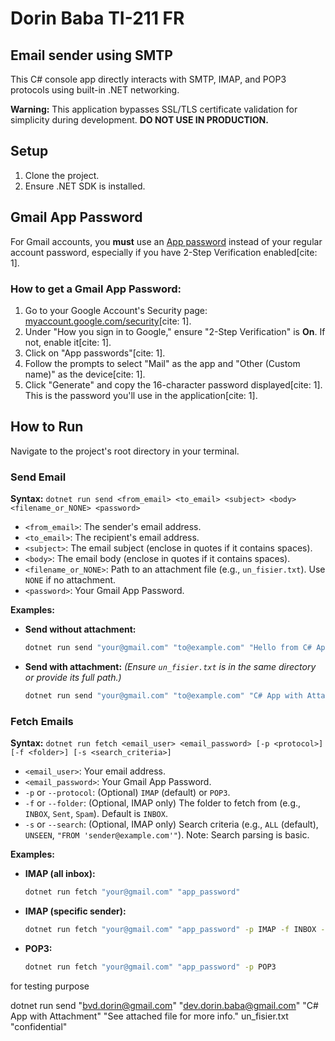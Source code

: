 # Dorin Baba TI-211 FR
## Email sender using SMTP

This C# console app directly interacts with SMTP, IMAP, and POP3 protocols using built-in .NET networking.

**Warning:** This application bypasses SSL/TLS certificate validation for simplicity during development. **DO NOT USE IN PRODUCTION.**

## Setup

1.  Clone the project.
2.  Ensure .NET SDK is installed.

## Gmail App Password

For Gmail accounts, you **must** use an [App password](https://myaccount.google.com/security) instead of your regular account password, especially if you have 2-Step Verification enabled[cite: 1].

### How to get a Gmail App Password:
1.  Go to your Google Account's Security page: [myaccount.google.com/security](https://myaccount.google.com/security)[cite: 1].
2.  Under "How you sign in to Google," ensure "2-Step Verification" is **On**. If not, enable it[cite: 1].
3.  Click on "App passwords"[cite: 1].
4.  Follow the prompts to select "Mail" as the app and "Other (Custom name)" as the device[cite: 1].
5.  Click "Generate" and copy the 16-character password displayed[cite: 1]. This is the password you'll use in the application[cite: 1].

## How to Run

Navigate to the project's root directory in your terminal.

### Send Email

**Syntax:**
`dotnet run send <from_email> <to_email> <subject> <body> <filename_or_NONE> <password>`

* `<from_email>`: The sender's email address.
* `<to_email>`: The recipient's email address.
* `<subject>`: The email subject (enclose in quotes if it contains spaces).
* `<body>`: The email body (enclose in quotes if it contains spaces).
* `<filename_or_NONE>`: Path to an attachment file (e.g., `un_fisier.txt`). Use `NONE` if no attachment.
* `<password>`: Your Gmail App Password.

**Examples:**

* **Send without attachment:**
    ```bash
    dotnet run send "your@gmail.com" "to@example.com" "Hello from C# App" "This is a test email sent from my low-level C# app." NONE "your_app_password"
    ```

* **Send with attachment:**
    *(Ensure `un_fisier.txt` is in the same directory or provide its full path.)*
    ```bash
    dotnet run send "your@gmail.com" "to@example.com" "C# App with Attachment" "Check out the attached file." un_fisier.txt "your_app_password"
    ```

### Fetch Emails

**Syntax:**
`dotnet run fetch <email_user> <email_password> [-p <protocol>] [-f <folder>] [-s <search_criteria>]`

* `<email_user>`: Your email address.
* `<email_password>`: Your Gmail App Password.
* `-p` or `--protocol`: (Optional) `IMAP` (default) or `POP3`.
* `-f` or `--folder`: (Optional, IMAP only) The folder to fetch from (e.g., `INBOX`, `Sent`, `Spam`). Default is `INBOX`.
* `-s` or `--search`: (Optional, IMAP only) Search criteria (e.g., `ALL` (default), `UNSEEN`, `"FROM 'sender@example.com'"`). Note: Search parsing is basic.

**Examples:**

* **IMAP (all inbox):**
    ```bash
    dotnet run fetch "your@gmail.com" "app_password"
    ```

* **IMAP (specific sender):**
    ```bash
    dotnet run fetch "your@gmail.com" "app_password" -p IMAP -f INBOX -s "FROM 'no-reply@google.com'"
    ```

* **POP3:**
    ```bash
    dotnet run fetch "your@gmail.com" "app_password" -p POP3
    ```

for testing purpose

dotnet run send "bvd.dorin@gmail.com" "dev.dorin.baba@gmail.com" "C# App with Attachment" "See attached file for more info." un_fisier.txt "confidential"